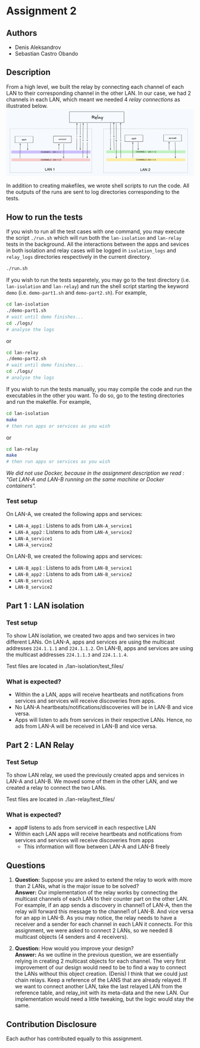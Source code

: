# Assignment 2

## Authors
- Denis Aleksandrov
- Sebastian Castro Obando

## Description

From a high level, we built the relay by connecting each channel of each LAN to their corresponding channel in the other LAN. In our case, we had 2 channels in each LAN, which meant we needed 4 *relay connections* as illustrated below.
![Relay scheme](./relay_scheme4.png)

In addition to creating makefiles, we wrote shell scripts to run the code. All the outputs of the runs are sent to log directories corresponding to the tests. 

## How to run the tests
If you wish to run all the test cases with one command, you may execute the script `./run.sh` which will run both the `lan-isolation` and `lan-relay` tests in the background. All the interactions between the apps and sevices in both isolation and relay cases will be logged in `isolation_logs` and `relay_logs` directories respectively in the current directory. 
```bash
./run.sh
```

If you wish to run the tests separetely, you may go to the test directory (i.e. `lan-isolation` and `lan-relay`) and run the shell script starting the keyword `demo` (i.e. `demo-part1.sh` and `demo-part2.sh`). For example,

```bash
cd lan-isolation
./demo-part1.sh
# wait until demo finishes...
cd ./logs/
# analyse the logs
```
or 
```bash
cd lan-relay
./demo-part2.sh
# wait until demo finishes...
cd ./logs/
# analyse the logs
```

If you wish to run the tests manually, you may compile the code and run the executables in the other you want. To do so, go to the testing directories and run the makefile. For example,
```bash
cd lan-isolation
make
# then run apps or services as you wish
```
or
```bash
cd lan-relay
make
# then run apps or services as you wish
```

*We did not use Docker, because in the assignment description we read : "Get LAN-A and LAN-B running on the same machine or Docker containers".*

### Test setup
On LAN-A, we created the following apps and services:
- `LAN-A_app1` : Listens to ads from `LAN-A_service1`
- `LAN-A_app2` : Listens to ads from `LAN-A_service2`
- `LAN-A_service1`
- `LAN-A_service2`

On LAN-B, we created the following apps and services:
- `LAN-B_app1` : Listens to ads from `LAN-B_service1`
- `LAN-B_app2` : Listens to ads from `LAN-B_service2`
- `LAN-B_service1`
- `LAN-B_service2`

## Part 1 : LAN isolation
### Test setup
To show LAN isolation, we created two apps and two services in two different LANs. On LAN-A, apps and services are using the multicast addresses `224.1.1.1` and `224.1.1.2`. On LAN-B, apps and services are using the multicast addresses `224.1.1.3` and `224.1.1.4`. 

Test files are located in ./lan-isolation/test_files/

### What is expected?
- Within the a LAN, apps will receive heartbeats and notifications from services and services will receive discoveries from apps.
- No LAN-A heartbeats/notifications/discoveries will be in LAN-B and vice versa.
- Apps will listen to ads from services in their respective LANs. Hence, no ads from LAN-A will be received in LAN-B and vice versa.

## Part 2 : LAN Relay
### Test Setup
To show LAN relay, we used the previously created apps and services in LAN-A and LAN-B. We moved some of them in the other LAN, and we created a relay to connect the two LANs.

Test files are located in ./lan-relay/test_files/

### What is expected? 
- app# listens to ads from service# in each respective LAN
- Within each LAN apps will receive heartbeats and notifications from services and services will receive discoveries from apps
    - This information will flow between LAN-A and LAN-B freely

## Questions 
1. **Question:** Suppose you are asked to extend the relay to work with more than 2 LANs, what is the major issue to be solved? <br> **Answer:** Our implementation of the relay works by connecting the multicast channels of each LAN to their counter part on the other LAN. For example, if an app sends a discovery in channel1 of LAN-A, then the relay will forward this message to the channel1 of LAN-B. And vice versa for an app in LAN-B. As you may notice, the relay needs to have a receiver and a sender for each channel in each LAN it connects. For this assignment, we were asked to connect 2 LANs, so we needed 8 multicast objects (4 senders and 4 receivers). 

2. **Question:** How would you improve your design? <br> **Answer:** As we outline in the previous question, we are essentially relying in creating 2 multicast objects for each channel. The very first improvement of our design would need to be to find a way to connect the LANs without this object creation.
(Denis) I think that we could just chain relays. Keep a reference of the LANS that are already relayed. If we want to connect another LAN, take the last relayed LAN from the reference table, and relay_init with its meta-data and the new LAN. Our implementation would need a little tweaking, but the logic would stay the same.

## Contribution Disclosure
Each author has contributed equally to this assignment.
